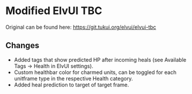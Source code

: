 # Modified ElvUI TBC
Original can be found here: https://git.tukui.org/elvui/elvui-tbc

## Changes
* Added tags that show predicted HP after incoming heals (see Available Tags -> Health in ElvUI settings).
* Custom healthbar color for charmed units, can be toggled for each unitframe type in the respective Health category.
* Added heal prediction to target of target frame.